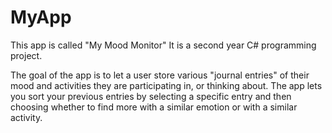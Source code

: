 # MyApp
This app is called "My Mood Monitor"
It is a second year C# programming project.

The goal of the app is to let a user store various "journal entries" of their mood and activities they are participating in,
or thinking about.
The app lets you sort your previous entries by selecting a specific entry
and then choosing whether to find more with a similar emotion or with a similar activity.
